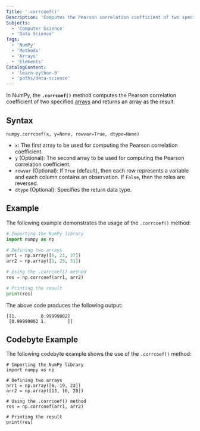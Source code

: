```yaml
---
Title: '.corrcoef()'
Description: 'Computes the Pearson correlation coefficient of two specified arrays.'
Subjects:
  - 'Computer Science'
  - 'Data Science'
Tags:
  - 'NumPy'
  - 'Methods'
  - 'Arrays'
  - 'Elements'
CatalogContent:
  - 'learn-python-3'
  - 'paths/data-science'
---
```


In NumPy, the **`.corrcoef()`** method computes the Pearson correlation coefficient of two specified [arrays](https://www.codecademy.com/resources/docs/numpy/ndarray) and returns an array as the result.

## Syntax

```pseudo
numpy.corrcoef(x, y=None, rowvar=True, dtype=None)
```

- `x`: The first array to be used for computing the Pearson correlation coefficient.
- `y` (Optional): The second array to be used for computing the Pearson correlation coefficient.
- `rowvar` (Optional): If `True` (default), then each row represents a variable and each column contains an observation. If `False`, then the roles are reversed.
- `dtype` (Optional): Specifies the return data type.

## Example

The following example demonstrates the usage of the `.corrcoef()` method:

```py
# Importing the NumPy library
import numpy as np

# Defining two arrays
arr1 = np.array([6, 21, 37])
arr2 = np.array([1, 25, 51])

# Using the .corrcoef() method
res = np.corrcoef(arr1, arr2)

# Printing the result
print(res)
```

The above code produces the following output:

```shell
[[1.         0.99999002]
 [0.99999002 1.        ]]
```

## Codebyte Example

The following codebyte example shows the use of the `.corrcoef()` method:

```codebyte/python
# Importing the NumPy library
import numpy as np

# Defining two arrays
arr1 = np.array([6, 19, 23])
arr2 = np.array([13, 16, 28])

# Using the .corrcoef() method
res = np.corrcoef(arr1, arr2)

# Printing the result
print(res)
```
